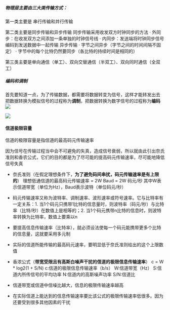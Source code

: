 ##### 物理层主要由三大类传输方式：

第一类主要是 串行传输和并行传输

第二类主要是同步传输和异步传输
	同步传输采用收发双方时钟同步的方法
	 · 外同步：在收发双方之间添加一条单独的时钟信号线
	 · 内同步：发送端将时钟同步信号编码到发送数据中一起传输
	异步传输
	 · 字节之间异步（字节之间的时间间隔不固定）
	 · 字节中的每个比特仍然要同步（各比特的持续时间是相同的）

第三类主要是单向通信（单工）、双向交替通信（半双工）、双向同时通信（全双工）

##### 编码和调制

首先要知道一点，为了传输数据，都需要将数据转变为信号，这样才能转发出去
把数据转换为模拟信号的过程称为**调制**，把数据转换为数字信号的过程称为**编码**
![](img/03.png)

![](img/04.png)


#### 信道极限容量

信道的极限容量是指信道的最高码元传输速率

因为信号在传输过程当中会不可避免的失真，造成信号衰弱，所以就由此引出奈氏准则和香农公式，它们的目的都是为了尽可能的提高码元传输速率，尽可能地降低信号失真

* 奈氏准则（在假定理想条件下，**为了避免码间串扰，码元传输速率是有上限的**）
理想低通信道的最高码元传输速率 = 2W Baud = 2W 码元/秒
其中W表示信道带宽（单位为Hz），Baud表示波特（单位码元/秒）

 * 码元传输速率又称为波特率、调制速率、波形速率或符号速率。它与比特率有一定关系：1. 当1个码元只携带1比特的信息量时，则波特率（码元/秒）与比特率（比特/秒）在数值上是相等的；2. 当1个码元携带n比特的信息时，则波特率转换为比特率，数值上要乘以n
 * 要提高信息传输速率（比特率），就必须设法使每一个码元能携带更多个比特的信息量，这就要采用多元制
 * 实际的信道所能传输的最高码元速率，要明显低于奈氏准则给出的这个上限数值



* 香浓公式（**带宽受限且有高斯白噪声干扰的信道的极限信息传输速率**）
  c = W * log2(1 + S/N)
  c:信道的极限信息传输速率（b/s）
  W:信道带宽（Hz）
  S:信道内所传信号的平均功率
  N:信道内的高斯噪声功率
  S/N:信道比
 * 信道带宽或信道中信噪比越大，信息的极限传输速率越高
 * 在实际信道上能达到的信息传输速率要比该公式的极限传输速率低很多。因为还要受到很多其他因素的干扰
